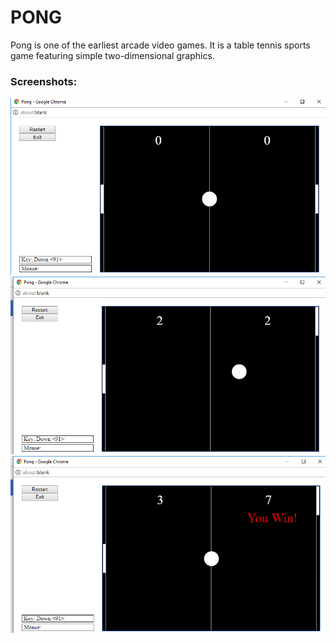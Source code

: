 PONG
=============

<p>Pong is one of the earliest arcade video games. It is a table tennis sports game featuring simple two-dimensional graphics.</p>

### Screenshots:

![alt tag](https://raw.githubusercontent.com/sarah541/Classic-Pong-Game/master/Screenshots/s1.png) 
![alt tag](https://raw.githubusercontent.com/sarah541/Classic-Pong-Game/master/Screenshots/s2.png) 
![alt tag](https://raw.githubusercontent.com/sarah541/Classic-Pong-Game/master/Screenshots/s3.png)